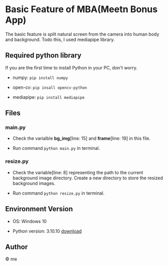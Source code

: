 # Basic Feature of MBA(Meetn Bonus App)

The basic feature is split natural screen from the camera into human body and background.
Todo this, I used mediapipe library.


## Required python library

If you are the first time to install Python in your PC, don't worry.

- numpy: `pip install numpy`

- open-cv: `pip insall opencv-python`

- mediapipe: `pip install mediapipe`


## Files

### main.py

- Check the varialble **bg_img**[line: 15] and **frame**[line: 19] in this file.

- Run command `python main.py` in terminal.


### resize.py

- Check the variable[line: 8] representing the path to the current background image directory. Create a new directory to store the resized background images.

- Run command `python resize.py` in terminal.


## Environment Version

- OS: Windows 10

- Python version: 3.10.10     [download](https://www.python.org/downloads/release/python-31010/)


## Author

© me